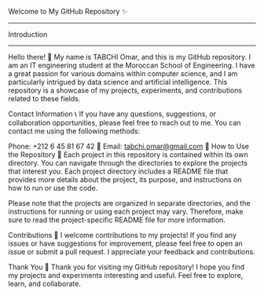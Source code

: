 Welcome to My GitHub Repository ✨ <hr>
Introduction <hr>
Hello there! 👋 My name is TABCHI Omar, and this is my GitHub repository. I am an IT engineering student at the Moroccan School of Engineering. I have a great passion for various domains within computer science, and I am particularly intrigued by data science and artificial intelligence. This repository is a showcase of my projects, experiments, and contributions related to these fields.

Contact Information 📞
If you have any questions, suggestions, or collaboration opportunities, please feel free to reach out to me. You can contact me using the following methods:

Phone: +212 6 45 81 67 42 📱
Email: tabchi.omar@gmail.com 📧
How to Use the Repository 🚀
Each project in this repository is contained within its own directory. You can navigate through the directories to explore the projects that interest you. Each project directory includes a README file that provides more details about the project, its purpose, and instructions on how to run or use the code.

Please note that the projects are organized in separate directories, and the instructions for running or using each project may vary. Therefore, make sure to read the project-specific README file for more information.

Contributions 🤝
I welcome contributions to my projects! If you find any issues or have suggestions for improvement, please feel free to open an issue or submit a pull request. I appreciate your feedback and contributions.

Thank You 🙏
Thank you for visiting my GitHub repository! I hope you find my projects and experiments interesting and useful. Feel free to explore, learn, and collaborate.
